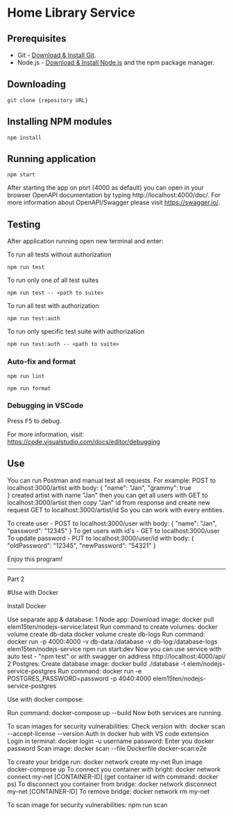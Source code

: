 # Home Library Service

## Prerequisites

- Git - [Download & Install Git](https://git-scm.com/downloads).
- Node.js - [Download & Install Node.js](https://nodejs.org/en/download/) and the npm package manager.

## Downloading

```
git clone {repository URL}
```

## Installing NPM modules

```
npm install
```

## Running application

```
npm start
```

After starting the app on port (4000 as default) you can open
in your browser OpenAPI documentation by typing http://localhost:4000/doc/.
For more information about OpenAPI/Swagger please visit https://swagger.io/.

## Testing

After application running open new terminal and enter:

To run all tests without authorization

```
npm run test
```

To run only one of all test suites

```
npm run test -- <path to suite>
```

To run all test with authorization

```
npm run test:auth
```

To run only specific test suite with authorization

```
npm run test:auth -- <path to suite>
```

### Auto-fix and format

```
npm run lint
```

```
npm run format
```

### Debugging in VSCode

Press <kbd>F5</kbd> to debug.

For more information, visit: https://code.visualstudio.com/docs/editor/debugging


## Use
You can run Postman and manual test all requests. For example: 
POST to localhost:3000/artist with body: 
{
    "name": "Jan",
    "grammy": true   
} 
created artist with name "Jan"
then you can get all users with 
GET to localhost:3000/artist
then copy "Jan" id from response and create new request 
GET to localhost:3000/artist/id
So you can work with every entities.

To create user -
POST to localhost:3000/user with body: 
{
    "name": "Jan",
    "password": "12345"
} 
To get users with id's - 
GET to localhost:3000/user
To update password -
PUT to localhost:3000/user/id with body:
{
    "oldPassword": "12345",
    "newPassword": "54321"
}

Enjoy this program!
_____________________________
Part 2

#Use with Docker

Install Docker

Use separate app & database:
1
Node app:
Download image: docker pull elem15ten/nodejs-service:latest
Run command to create volumes: docker volume create db-data
                                docker volume create db-logs
Run command: docker run -p 4000:4000  -v db-data:/database -v db-log:/database-logs elem15ten/nodejs-service npm run start:dev
Now you can use service with auto test - "npm test" or with swagger on address http://localhost:4000/api/
2
Postgres:
Create database image: docker build ./database -t elem/nodejs-service-postgres
Run command: docker run -e POSTGRES_PASSWORD=password  -p 4040:4000 elem15ten/nodejs-service-postgres

Use with docker compose:

Run command: docker-compose up --build
Now both services are running.

To scan images for security vulnerabilities:
Check version with: docker scan --accept-license --version
Auth in docker hub with VS code extension 
Login in terminal: docker login -u username
password: Enter you docker password
Scan image: docker scan --file Dockerfile docker-scan:e2e 

To create your bridge run: docker network create my-net
Run image docker-compose up 
To connect you container with bright: docker network connect my-net [CONTAINER-ID] (get container id with command: docker ps)
To disconnect you container from bridge: docker network disconnect my-net [CONTAINER-ID]
To remove bridge: docker network rm my-net

To scan image for security vulnerabilities: npm run scan


